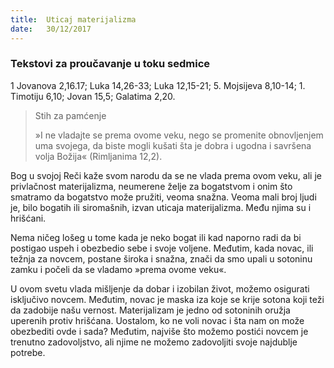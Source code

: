 ```yaml
---
title:  Uticaj materijalizma
date:   30/12/2017
---
```


### Tekstovi za proučavanje u toku sedmice
1 Jovanova 2,16.17; Luka 14,26-33; Luka 12,15-21; 5. Mojsijeva 8,10-14; 1. Timotiju 6,10; Jovan 15,5; Galatima 2,20.

> <p>Stih za pamćenje</p>
> »I ne vladajte se prema ovome veku, nego se promenite obnovljenjem uma svojega, da biste mogli kušati šta je dobra i ugodna i savršena volja Božija« (Rimljanima 12,2).

Bog u svojoj Reči kaže svom narodu da se ne vlada prema ovom veku, ali je privlačnost materijalizma, neumerene želje za bogatstvom i onim što smatramo da bogatstvo može pružiti, veoma snažna. Veoma mali broj ljudi je, bilo bogatih ili siromašnih, izvan uticaja materijalizma. Među njima su i hrišćani.

Nema ničeg lošeg u tome kada je neko bogat ili kad naporno radi da bi postigao uspeh i obezbedio sebe i svoje voljene. Međutim, kada novac, ili težnja za novcem, postane široka i snažna, znači da smo upali u sotoninu zamku i počeli da se vladamo »prema ovome veku«.

U ovom svetu vlada mišljenje da dobar i izobilan život, možemo osigurati isključivo novcem. Međutim, novac je maska iza koje se krije sotona koji teži da zadobije našu vernost. Materijalizam je jedno od sotoninih oružja uperenih protiv hrišćana. Uostalom, ko ne voli novac i šta nam on može obezbediti ovde i sada? Međutim, najviše što možemo postići novcem je trenutno zadovoljstvo, ali njime ne možemo zadovoljiti svoje najdublje potrebe.